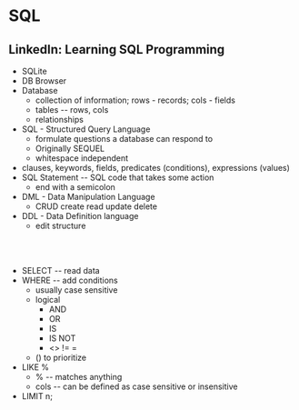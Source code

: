 # SQL 

## LinkedIn: Learning SQL Programming 

- SQLite 
- DB Browser
- Database
  - collection of information; rows - records; cols - fields
  - tables -- rows, cols
  - relationships
- SQL - Structured Query Language
  - formulate questions a database can respond to
  - Originally SEQUEL
  - whitespace independent
- clauses, keywords, fields, predicates (conditions), expressions (values)
- SQL Statement -- SQL code that takes some action
  - end with a semicolon
- DML - Data Manipulation Language
  - CRUD create read update delete
- DDL - Data Definition language
  - edit structure 


<br/><br/>

- SELECT -- read data
- WHERE -- add conditions
  - usually case sensitive
  - logical 
    - AND 
    - OR
    - IS 
    - IS NOT 
    - <> != = 
  - () to prioritize 
- LIKE %
  - % -- matches anything
  - cols -- can be defined as case sensitive or insensitive
- LIMIT n;